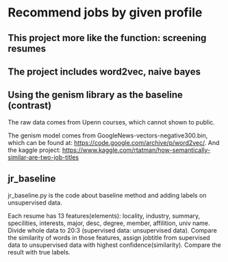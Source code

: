 # Recommend jobs by given profile
## This project more like the function: screening resumes
## The project includes word2vec, naive bayes
## Using the genism library as the baseline (contrast)

The raw data comes from Upenn courses, which cannot shown to public.

The genism model comes from GoogleNews-vectors-negative300.bin, which can be found at: https://code.google.com/archive/p/word2vec/. 
And the kaggle project: https://www.kaggle.com/rtatman/how-semantically-similar-are-two-job-titles

## jr_baseline
jr_baseline.py is the code about baseline method and adding labels on unsupervised data.

Each resume has 13 features(elements): locality, industry, summary, specilities, interests, major, desc, degree, member, affilition, univ name. 
Divide whole data to 20:3 (supervised data: unsupervised data). Compare the similarity of words in those features, assign jobtitle from supervised data to unsupervised data with highest confidence(similarity).
Compare the result with true labels.

##

